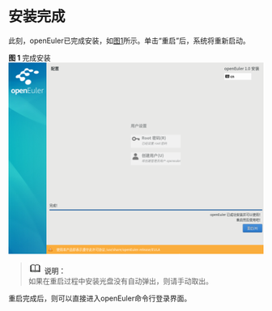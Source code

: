 # 安装完成<a name="ZH-CN_TOPIC_0214071172"></a>

此刻，openEuler已完成安装，如[图1](#zh-cn_topic_0186390267_zh-cn_topic_0122145917_fig1429512116338)所示。单击“重启”后，系统将重新启动。

**图 1**  完成安装<a name="zh-cn_topic_0186390267_zh-cn_topic_0122145917_fig1429512116338"></a>  
![](figures/完成安装.png "完成安装")

>![](public_sys-resources/icon-note.gif) **说明：**   
>如果在重启过程中安装光盘没有自动弹出，则请手动取出。  

重启完成后，则可以直接进入openEuler命令行登录界面。

